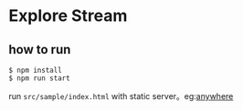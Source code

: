 # Explore Stream

## how to run

```shell
$ npm install
$ npm run start
```

run `src/sample/index.html` with static server。eg:[anywhere](https://github.com/JacksonTian/anywhere)
